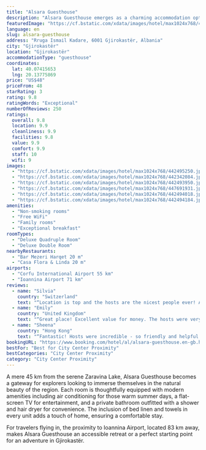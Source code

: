 ```yaml
---
title: "Alsara Guesthouse"
description: "Alsara Guesthouse emerges as a charming accommodation option in the historic city of Gjirokastër."
featuredImage: "https://cf.bstatic.com/xdata/images/hotel/max1024x768/442495250.jpg?k=af8ccd169c7563f29f2d7df0e5b42a38508574d96a614766a7378268a2f9e415&o=&hp=1"
language: en
slug: alsara-guesthouse
address: "Rruga Ismail Kadare, 6001 Gjirokastër, Albania"
city: "Gjirokastër"
location: "Gjirokastër"
accommodationType: "guesthouse"
coordinates:
  lat: 40.07415653
  lng: 20.13775869
price: "US$48"
priceFrom: 48
starRating: 3
rating: 9.8
ratingWords: "Exceptional"
numberOfReviews: 250
ratings:
  overall: 9.8
  location: 9.9
  cleanliness: 9.9
  facilities: 9.8
  value: 9.9
  comfort: 9.9
  staff: 10
  wifi: 9
images:
  - "https://cf.bstatic.com/xdata/images/hotel/max1024x768/442495250.jpg?k=af8ccd169c7563f29f2d7df0e5b42a38508574d96a614766a7378268a2f9e415&o=&hp=1"
  - "https://cf.bstatic.com/xdata/images/hotel/max1024x768/442342084.jpg?k=8483e91cbc49e2332ac3c92d99b1a9d6e3b1bd26e979ab8959b113887733deca&o=&hp=1"
  - "https://cf.bstatic.com/xdata/images/hotel/max1024x768/442493950.jpg?k=76001a49bd2c67169433582ac14f92e15dc80c9e4b3174febc3755825e21aad3&o=&hp=1"
  - "https://cf.bstatic.com/xdata/images/hotel/max1024x768/447691931.jpg?k=e4c818e1993ca3c600a33be71829890796c76c8f97c7e1450d5d4ffda48b0dfd&o=&hp=1"
  - "https://cf.bstatic.com/xdata/images/hotel/max1024x768/442494018.jpg?k=0f38c31024aa554bdf8724e31108d5313d1a1855c687c8324f510e3557b8aa85&o=&hp=1"
  - "https://cf.bstatic.com/xdata/images/hotel/max1024x768/442494184.jpg?k=078fe5bbb8ed2873f98a6cc70221e26401050196d6a6c4c1f206d11f8ae4aad7&o=&hp=1"
amenities:
  - "Non-smoking rooms"
  - "Free WiFi"
  - "Family rooms"
  - "Exceptional breakfast"
roomTypes:
  - "Deluxe Quadruple Room"
  - "Deluxe Double Room"
nearbyRestaurants:
  - "Bar Mezeri Harqet 20 m"
  - "Casa Flora & Linda 20 m"
airports:
  - "Corfu International Airport 55 km"
  - "Ioannina Airport 71 km"
reviews:
  - name: "Silvia"
    country: "Switzerland"
    text: "“Location is top and the hosts are the nicest people ever! Amazing breakfast. The room was spotless clean and the beds very comfortable. Highly recommended!!! Assistance with parking was much appreciated.”"
  - name: "Emily"
    country: "United Kingdom"
    text: "“Great place! Excellent value for money. The hosts were very friendly and helpful with anything we needed. The place was extremely clean and the beds were comfortable. Breakfast was delicious with the most wonderful view of Gjirokaster!! Thanks for...”"
  - name: "Sheena"
    country: "Hong Kong"
    text: "“Fantastic! Hosts were incredible - so friendly and helpful. Great location right in the centre of everything. And fantastic breakfast spread on the rooftop terrace - enough to keep you going for the rest of the day. You cannot go wrong with...”"
bookingURL: "https://www.booking.com/hotel/al/alsara-guesthouse.en-gb.html?aid=8035640"
bestFor: "Best for City Center Proximity"
bestCategories: "City Center Proximity"
category: "City Center Proximity"
---
```


A mere 45 km from the serene Zaravina Lake, Alsara Guesthouse becomes a gateway for explorers looking to immerse themselves in the natural beauty of the region. Each room is thoughtfully equipped with modern amenities including air conditioning for those warm summer days, a flat-screen TV for entertainment, and a private bathroom outfitted with a shower and hair dryer for convenience. The inclusion of bed linen and towels in every unit adds a touch of home, ensuring a comfortable stay.

For travelers flying in, the proximity to Ioannina Airport, located 83 km away, makes Alsara Guesthouse an accessible retreat or a perfect starting point for an adventure in Gjirokastër.